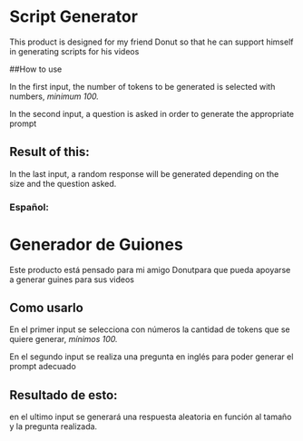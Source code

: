 # Script Generator

This product is designed for my friend Donut so that he can support himself in generating scripts for his videos

##How to use

In the first input, the number of tokens to be generated is selected with numbers, _minimum 100._

In the second input, a question is asked in order to generate the appropriate prompt

## Result of this:

In the last input, a random response will be generated depending on the size and the question asked.


### Español:
# Generador de Guiones

Este producto está pensado para mi amigo Donutpara que pueda apoyarse a generar guines para sus videos

## Como usarlo

En el primer input se selecciona con números la cantidad de tokens que se quiere generar, _mínimos 100._

En el segundo input se realiza una pregunta en inglés para poder generar el prompt adecuado

## Resultado de esto:

en el ultimo input se generará una respuesta aleatoria en función al tamaño y la pregunta realizada.